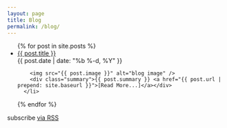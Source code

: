 ```yaml
---
layout: page
title: Blog
permalink: /blog/
---
```

<ul class="post-list">
  {% for post in site.posts %}
      <li class="full-width">
        <a class="title" href="{{ post.url | prepend: site.baseurl }}">{{ post.title }}</a>
        <div class="date">{{ post.date | date: "%b %-d, %Y" }}</div>

        <img src="{{ post.image }}" alt="blog image" />
        <div class="summary">{{ post.summary }} <a href="{{ post.url | prepend: site.baseurl }}">[Read More...]</a></div>
      </li>
  {% endfor %}
</ul>

<p class="rss-subscribe">subscribe <a href="{{ "/feed.xml" | prepend: site.baseurl }}">via RSS</a></p>

